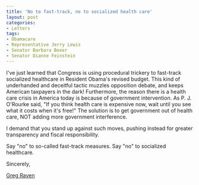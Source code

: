 ```yaml
---
title: 'No to fast-track, no to socialized health care'
layout: post
categories:
- Letters
tags:
- Obamacare
- Representative Jerry Lewis
- Senator Barbara Boxer
- Senator Dianne Feinstein
---
```


I've just learned that Congress is using procedural trickery to fast-track socialized healthcare in Resident Obama's revised budget. This kind of underhanded and deceitful tactic muzzles opposition debate, and keeps American taxpayers in the dark! Furthermore, the reason there is a health care crisis in America today is because of government intervention. As P. J. O'Rourke said, "If you think health care is expensive now, wait until you see what it costs when it's free!" The solution is to get government out of health care, NOT adding more government interference.  
  
I demand that you stand up against such moves, pushing instead for greater transparency and fiscal responsibility.

Say "no" to so-called fast-track measures. Say "no" to socialized healthcare.

Sincerely,

[Greg Raven](https://www.gregraven.org/)